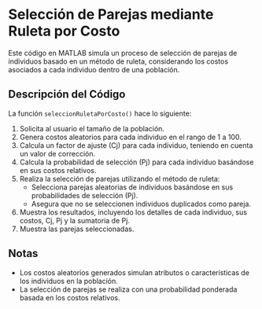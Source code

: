 # Selección de Parejas mediante Ruleta por Costo

Este código en MATLAB simula un proceso de selección de parejas de individuos basado en un método de ruleta, considerando los costos asociados a cada individuo dentro de una población.

## Descripción del Código

La función `seleccionRuletaPorCosto()` hace lo siguiente:

1. Solicita al usuario el tamaño de la población.
2. Genera costos aleatorios para cada individuo en el rango de 1 a 100.
3. Calcula un factor de ajuste (Cj) para cada individuo, teniendo en cuenta un valor de corrección.
4. Calcula la probabilidad de selección (Pj) para cada individuo basándose en sus costos relativos.
5. Realiza la selección de parejas utilizando el método de ruleta:
   - Selecciona parejas aleatorias de individuos basándose en sus probabilidades de selección (Pj).
   - Asegura que no se seleccionen individuos duplicados como pareja.
6. Muestra los resultados, incluyendo los detalles de cada individuo, sus costos, Cj, Pj y la sumatoria de Pj.
7. Muestra las parejas seleccionadas.

## Notas

- Los costos aleatorios generados simulan atributos o características de los individuos en la población.
- La selección de parejas se realiza con una probabilidad ponderada basada en los costos relativos.
